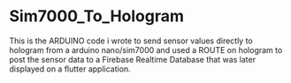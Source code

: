 # Sim7000_To_Hologram
This is the ARDUINO code i wrote to send sensor values directly to hologram from a arduino nano/sim7000 and used a ROUTE on hologram to post the sensor data to a Firebase Realtime Database that was later displayed on a flutter application.
